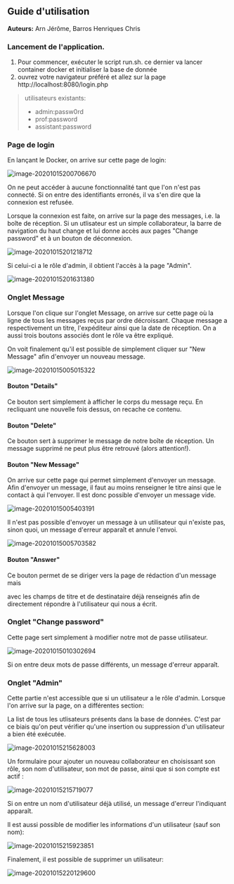 ## Guide d'utilisation

**Auteurs:** Arn Jérôme, Barros Henriques Chris

### Lancement de l'application. 
1. Pour commencer, exécuter le script run.sh. ce dernier va lancer container docker et initialiser la base de donnée 
2. ouvrez votre navigateur préféré et allez sur la page http://localhost:8080/login.php

> utilisateurs existants:
> - admin:passw0rd 
> - prof:password
> - assistant:password


### Page de login

En lançant le Docker, on arrive sur cette page de login:

![image-20201015200706670](img/image-20201015200706670.png)

On ne peut accéder à aucune fonctionnalité tant que l'on n'est pas connecté. Si on entre des identifiants erronés, il va s'en dire que la connexion est refusée.

Lorsque la connexion est faite, on arrive sur la page des messages, i.e. la boîte de réception. Si un utlisateur est un simple collaborateur, la barre de navigation du haut change et lui donne accès aux pages "Change password" et à un bouton de déconnexion.

![image-20201015201218712](img/image-20201015201218712.png)



Si celui-ci a le rôle d'admin, il obtient l'accès à la page "Admin".

![image-20201015201631380](img/image-20201015201631380.png)





### Onglet Message



Lorsque l'on clique sur l'onglet Message, on arrive sur cette page où la ligne de tous les messages reçus par ordre décroissant. Chaque message a respectivement un titre, l'expéditeur ainsi que la date de réception. On a aussi trois boutons associés dont le rôle va être expliqué.

On voit finalement qu'il est possible de simplement cliquer sur "New Message" afin d'envoyer un nouveau message.

![image-20201015005015322](img/image-20201015005015322.png)



#### Bouton "Details"

Ce bouton sert simplement à afficher le corps du message reçu. En recliquant une nouvelle fois dessus, on recache ce contenu.



#### Bouton "Delete"

Ce bouton sert à supprimer le message de notre boîte de réception. Un message supprimé ne peut plus être retrouvé (alors attention!).



#### Bouton "New Message"

On arrive sur cette page qui permet simplement d'envoyer un message. Afin d'envoyer un message, il faut au moins renseigner le titre ainsi que le contact à qui l'envoyer. Il est donc possible d'envoyer un message vide.

![image-20201015005403191](img/image-20201015005403191.png)



Il n'est pas possible d'envoyer un message à un utilisateur qui n'existe pas, sinon quoi, un message d'erreur apparaît et annule l'envoi.

![image-20201015005703582](img/image-20201015005703582.png)



#### Bouton "Answer"

Ce bouton permet de se diriger vers la page de rédaction d'un message mais 

avec les champs de titre et de destinataire déjà renseignés afin de directement répondre à l'utilisateur qui nous a écrit. 





### Onglet "Change password"

Cette page sert simplement à modifier notre mot de passe utilisateur.

![image-20201015010302694](img/image-20201015010302694.png)

Si on entre deux mots de passe différents, un message d'erreur apparaît.



### Onglet "Admin"
Cette partie n'est accessible que si un utilisateur a le rôle d'admin. Lorsque l'on arrive sur la page, on a différentes section:


La list de tous les utlisateurs présents dans la base de données. C'est par ce biais qu'on peut vérifier qu'une insertion ou suppression d'un utilisateur a bien été exécutée. 

![image-20201015215628003](img/image-20201015215628003.png)



Un formulaire pour ajouter un nouveau collaborateur en choisissant son rôle, son nom d'utilisateur, son mot de passe, ainsi que si son compte est actif :

![image-20201015215719077](img/image-20201015215719077.png)

Si on entre un nom d'utilisateur déjà utilisé, un message d'erreur l'indiquant apparaît.



Il est aussi possible de modifier les informations d'un utilisateur (sauf son nom):

![image-20201015215923851](img/image-20201015215923851.png)



Finalement, il est possible de supprimer un utilisateur:

![image-20201015220129600](img/image-20201015220129600.png)
